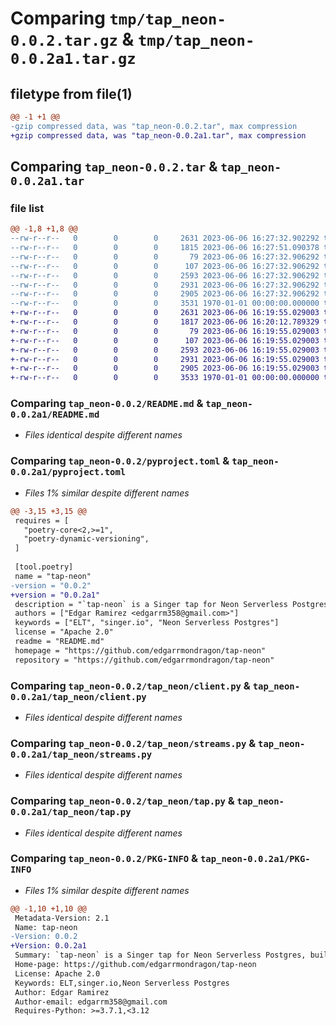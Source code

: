# Comparing `tmp/tap_neon-0.0.2.tar.gz` & `tmp/tap_neon-0.0.2a1.tar.gz`

## filetype from file(1)

```diff
@@ -1 +1 @@
-gzip compressed data, was "tap_neon-0.0.2.tar", max compression
+gzip compressed data, was "tap_neon-0.0.2a1.tar", max compression
```

## Comparing `tap_neon-0.0.2.tar` & `tap_neon-0.0.2a1.tar`

### file list

```diff
@@ -1,8 +1,8 @@
--rw-r--r--   0        0        0     2631 2023-06-06 16:27:32.902292 tap_neon-0.0.2/README.md
--rw-r--r--   0        0        0     1815 2023-06-06 16:27:51.090378 tap_neon-0.0.2/pyproject.toml
--rw-r--r--   0        0        0       79 2023-06-06 16:27:32.906292 tap_neon-0.0.2/tap_neon/__init__.py
--rw-r--r--   0        0        0      107 2023-06-06 16:27:32.906292 tap_neon-0.0.2/tap_neon/__main__.py
--rw-r--r--   0        0        0     2593 2023-06-06 16:27:32.906292 tap_neon-0.0.2/tap_neon/client.py
--rw-r--r--   0        0        0     2931 2023-06-06 16:27:32.906292 tap_neon-0.0.2/tap_neon/streams.py
--rw-r--r--   0        0        0     2905 2023-06-06 16:27:32.906292 tap_neon-0.0.2/tap_neon/tap.py
--rw-r--r--   0        0        0     3531 1970-01-01 00:00:00.000000 tap_neon-0.0.2/PKG-INFO
+-rw-r--r--   0        0        0     2631 2023-06-06 16:19:55.029003 tap_neon-0.0.2a1/README.md
+-rw-r--r--   0        0        0     1817 2023-06-06 16:20:12.789329 tap_neon-0.0.2a1/pyproject.toml
+-rw-r--r--   0        0        0       79 2023-06-06 16:19:55.029003 tap_neon-0.0.2a1/tap_neon/__init__.py
+-rw-r--r--   0        0        0      107 2023-06-06 16:19:55.029003 tap_neon-0.0.2a1/tap_neon/__main__.py
+-rw-r--r--   0        0        0     2593 2023-06-06 16:19:55.029003 tap_neon-0.0.2a1/tap_neon/client.py
+-rw-r--r--   0        0        0     2931 2023-06-06 16:19:55.029003 tap_neon-0.0.2a1/tap_neon/streams.py
+-rw-r--r--   0        0        0     2905 2023-06-06 16:19:55.029003 tap_neon-0.0.2a1/tap_neon/tap.py
+-rw-r--r--   0        0        0     3533 1970-01-01 00:00:00.000000 tap_neon-0.0.2a1/PKG-INFO
```

### Comparing `tap_neon-0.0.2/README.md` & `tap_neon-0.0.2a1/README.md`

 * *Files identical despite different names*

### Comparing `tap_neon-0.0.2/pyproject.toml` & `tap_neon-0.0.2a1/pyproject.toml`

 * *Files 1% similar despite different names*

```diff
@@ -3,15 +3,15 @@
 requires = [
   "poetry-core<2,>=1",
   "poetry-dynamic-versioning",
 ]
 
 [tool.poetry]
 name = "tap-neon"
-version = "0.0.2"
+version = "0.0.2a1"
 description = "`tap-neon` is a Singer tap for Neon Serverless Postgres, built with the Meltano SDK for Singer Taps."
 authors = ["Edgar Ramirez <edgarrm358@gmail.com>"]
 keywords = ["ELT", "singer.io", "Neon Serverless Postgres"]
 license = "Apache 2.0"
 readme = "README.md"
 homepage = "https://github.com/edgarrmondragon/tap-neon"
 repository = "https://github.com/edgarrmondragon/tap-neon"
```

### Comparing `tap_neon-0.0.2/tap_neon/client.py` & `tap_neon-0.0.2a1/tap_neon/client.py`

 * *Files identical despite different names*

### Comparing `tap_neon-0.0.2/tap_neon/streams.py` & `tap_neon-0.0.2a1/tap_neon/streams.py`

 * *Files identical despite different names*

### Comparing `tap_neon-0.0.2/tap_neon/tap.py` & `tap_neon-0.0.2a1/tap_neon/tap.py`

 * *Files identical despite different names*

### Comparing `tap_neon-0.0.2/PKG-INFO` & `tap_neon-0.0.2a1/PKG-INFO`

 * *Files 1% similar despite different names*

```diff
@@ -1,10 +1,10 @@
 Metadata-Version: 2.1
 Name: tap-neon
-Version: 0.0.2
+Version: 0.0.2a1
 Summary: `tap-neon` is a Singer tap for Neon Serverless Postgres, built with the Meltano SDK for Singer Taps.
 Home-page: https://github.com/edgarrmondragon/tap-neon
 License: Apache 2.0
 Keywords: ELT,singer.io,Neon Serverless Postgres
 Author: Edgar Ramirez
 Author-email: edgarrm358@gmail.com
 Requires-Python: >=3.7.1,<3.12
```

